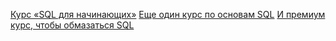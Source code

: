 [Курс «SQL для начинающих»](https://vk.com/wall-101965347_49084)
[Еще один курс по основам SQL](https://vk.com/wall-101965347_47644)
[И премиум курс, чтобы обмазаться SQL](https://vk.com/wall-101965347_46257)